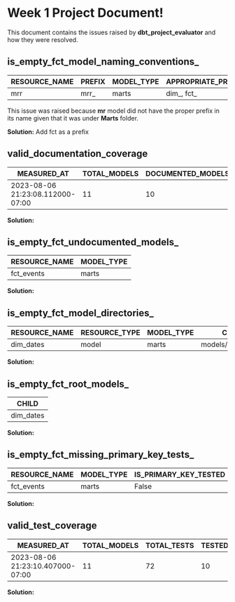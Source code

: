 # Week 1 Project Document!

This document contains the issues raised by **dbt_project_evaluator** and how they were resolved.

## is_empty_fct_model_naming_conventions_
| RESOURCE_NAME | PREFIX | MODEL_TYPE | APPROPRIATE_PREFIXES |
| ------------- | ------ | ---------- | -------------------- |
| mrr           | mrr_   | marts      | dim_, fct_           |

This issue was raised because **mr** model did not have the proper prefix in its name given that it was under **Marts** folder.

**Solution:** Add fct as a prefix

## valid_documentation_coverage
|                      MEASURED_AT | TOTAL_MODELS | DOCUMENTED_MODELS | DOCUMENTATION_COVERAGE_PCT | STAGING_DOCUMENTATION_COVERAGE_PCT | INTERMEDIATE_DOCUMENTATION_COVERAGE_PCT | ... |
| -------------------------------- | ------------ | ----------------- | -------------------------- | ---------------------------------- | --------------------------------------- | --- |
| 2023-08-06 21:23:08.112000-07:00 |           11 |                10 |                      90.91 |                                100 |                                     100 | ... |

**Solution:** 


## is_empty_fct_undocumented_models_
| RESOURCE_NAME | MODEL_TYPE |
| ------------- | ---------- |
| fct_events    | marts      |
**Solution:** 


## is_empty_fct_model_directories_
| RESOURCE_NAME | RESOURCE_TYPE | MODEL_TYPE | CURRENT_FILE_PATH                 | CHANGE_FILE_PATH_TO                |
| ------------- | ------------- | ---------- | --------------------------------- | ---------------------------------- |
| dim_dates     | model         | marts      | models/intermediate/dim_dates.sql | models/.../marts/.../dim_dates.sql |
**Solution:** 


## is_empty_fct_root_models_
| CHILD     |
| --------- |
| dim_dates |
**Solution:** 


## is_empty_fct_missing_primary_key_tests_
| RESOURCE_NAME | MODEL_TYPE | IS_PRIMARY_KEY_TESTED | NUMBER_OF_TESTS_ON_MODEL |
| ------------- | ---------- | --------------------- | ------------------------ |
| fct_events    | marts      |                 False |                        0 |
**Solution:** 


## valid_test_coverage
| MEASURED_AT | TOTAL_MODELS | TOTAL_TESTS | TESTED_MODELS | TEST_COVERAGE_PCT | STAGING_TEST_COVERAGE_PCT | ... |
| -------------------------------- | ------------ | ----------- | ------------- | ----------------- | ------------------------- | --- |
| 2023-08-06 21:23:10.407000-07:00 |           11 |          72 |            10 |             90.91 |                       100 | ... |
**Solution:** 
